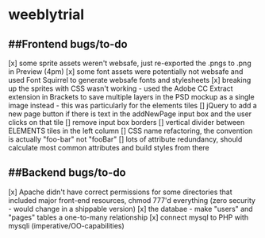 # weeblytrial

##Frontend bugs/to-do
------
[x] some sprite assets weren't websafe, just re-exported the .pngs to .png in Preview (4pm)
[x] some font assets were potentially not websafe and used Font Squirrel to generate websafe fonts and stylesheets 
[x] breaking up the sprites with CSS wasn't working - used the Adobe CC Extract extension in Brackets to save multiple layers in the PSD mockup as a single image instead - this was particularly for the elements tiles
[] jQuery to add a new page button if there is text in the addNewPage input box and the user clicks on that tile
[] remove input box borders
[] vertical divider between ELEMENTS tiles in the left column
[] CSS name refactoring, the convention is actually "foo-bar" not "fooBar"
[] lots of attribute redundancy, should calculate most common attributes and build styles from there

##Backend bugs/to-do
------
[x] Apache didn't have correct permissions for some directories that included major front-end resources, chmod 777'd everything (zero security - would change in a shippable version)
[x] the databae - make "users" and "pages" tables a one-to-many relationship
[x] connect mysql to PHP with mysqli (imperative/OO-capabilities)
